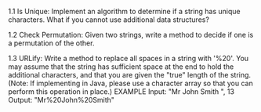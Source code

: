 
  1.1 Is Unique: Implement an algorithm to determine if a string has unique characters. What if you cannot use additional data structures?

  1.2 Check Permutation: Given two strings, write a method to decide if one is a permutation of the other.

  1.3 URLify: Write a method to replace all spaces in a string with '%20'. You may assume that the string has sufficient space at the end to hold the additional characters, and that you are given the "true" length of the string. (Note: If implementing in Java, please use a character array so that you can perform this operation in place.)
  EXAMPLE
  Input: "Mr John Smith     ", 13
  Output: "Mr%20John%20Smith"

